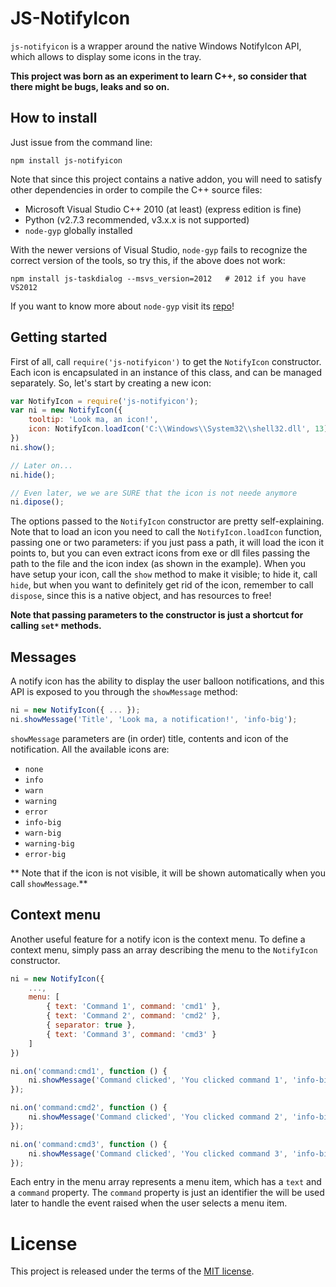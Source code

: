 # JS-NotifyIcon

`js-notifyicon` is a wrapper around the native Windows NotifyIcon API, which allows to display some icons in the tray.

**This project was born as an experiment to learn C++, so consider that there might be bugs, leaks and so on.**



## How to install

Just issue from the command line:

    npm install js-notifyicon

Note that since this project contains a native addon, you will need to satisfy other dependencies in order to compile the C++ source files:

* Microsoft Visual Studio C++ 2010 (at least) (express edition is fine)
* Python (v2.7.3 recommended, v3.x.x is not supported)
* `node-gyp` globally installed

With the newer versions of Visual Studio, `node-gyp` fails to recognize the correct version of the tools, so try this, if the above does not work:
    
    npm install js-taskdialog --msvs_version=2012   # 2012 if you have VS2012

If you want to know more about `node-gyp` visit its [repo](https://github.com/TooTallNate/node-gyp)!



## Getting started

First of all, call `require('js-notifyicon')` to get the `NotifyIcon` constructor. Each icon is encapsulated in an instance of this class, and can be managed separately. So, let's start by creating a new icon:

```js
var NotifyIcon = require('js-notifyicon');
var ni = new NotifyIcon({
    tooltip: 'Look ma, an icon!',
    icon: NotifyIcon.loadIcon('C:\\Windows\\System32\\shell32.dll', 13)
})
ni.show();

// Later on...
ni.hide();

// Even later, we we are SURE that the icon is not neede anymore
ni.dipose();
```

The options passed to the `NotifyIcon` constructor are pretty self-explaining. Note that to load an icon you need to call the `NotifyIcon.loadIcon` function, passing one or two parameters: if you just pass a path, it will load the icon it points to, but you can even extract icons from exe or dll files passing the path to the file and the icon index (as shown in the example). When you have setup your icon, call the `show` method to make it visible; to hide it, call `hide`, but when you want to definitely get rid of the icon, remember to call `dispose`, since this is a native object, and has resources to free!

**Note that passing parameters to the constructor is just a shortcut for calling `set*` methods.**



## Messages

A notify icon has the ability to display the user balloon notifications, and this API is exposed to you through the `showMessage` method:

```js
ni = new NotifyIcon({ ... });
ni.showMessage('Title', 'Look ma, a notification!', 'info-big');
```

`showMessage` parameters are (in order) title, contents and icon of the notification. All the available icons are:

* `none`
* `info`
* `warn`
* `warning`
* `error`
* `info-big`
* `warn-big`
* `warning-big`
* `error-big`

** Note that if the icon is not visible, it will be shown automatically when you call `showMessage`.**



## Context menu

Another useful feature for a notify icon is the context menu. To define a context menu, simply pass an array describing the menu to the `NotifyIcon` constructor.

```js
ni = new NotifyIcon({
    ...,
    menu: [
        { text: 'Command 1', command: 'cmd1' },
        { text: 'Command 2', command: 'cmd2' },
        { separator: true },
        { text: 'Command 3', command: 'cmd3' }
    ]
})

ni.on('command:cmd1', function () {
    ni.showMessage('Command clicked', 'You clicked command 1', 'info-big');
});

ni.on('command:cmd2', function () {
    ni.showMessage('Command clicked', 'You clicked command 2', 'info-big');
});

ni.on('command:cmd3', function () {
    ni.showMessage('Command clicked', 'You clicked command 3', 'info-big');
});
```

Each entry in the menu array represents a menu item, which has a `text` and a `command` property. The `command` property is just an identifier the will be used later to handle the event raised when the user selects a menu item.


# License

This project is released under the terms of the [MIT license](http://opensource.org/licenses/MIT).